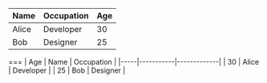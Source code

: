 | Name      | Occupation  | Age |
|-----------|-------------|-----|
| Alice     | Developer   | 30  |
| Bob       | Designer    | 25  |

===
| Age | Name      | Occupation  |
|-----|-----------|-------------|
| 30  | Alice     | Developer   |
| 25  | Bob       | Designer    |
